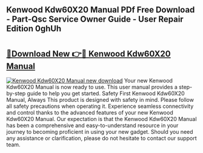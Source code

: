 ## Kenwood Kdw60X20 Manual PDf Free Download - Part-Qsc Service Owner Guide - User Repair Edition 0ghUh

# <h2><a href="http://bc10006.oget.top/?id=Kenwood+Kdw60X20+Manual">🔗Download New 👉🔴 Kenwood Kdw60X20 Manual</a></h2>

[![Kenwood Kdw60X20 Manual new download](https://i.imgur.com/5g1atiW.png)](http://bc10006.oget.top/?id=Kenwood+Kdw60X20+Manual)
Your new Kenwood Kdw60X20 Manual is now ready to use. This user manual provides a step-by-step guide to help you get started. Safety First Kenwood Kdw60X20 Manual, Always This product is designed with safety in mind. Please follow all safety precautions when operating it. Experience seamless connectivity and control thanks to the advanced features of your new Kenwood Kdw60X20 Manual. Our expectation is that the Kenwood Kdw60X20 Manual has been a comprehensive and easy-to-understand resource in your journey to becoming proficient in using your new gadget. Should you need any assistance or clarification, please do not hesitate to contact our support team.
